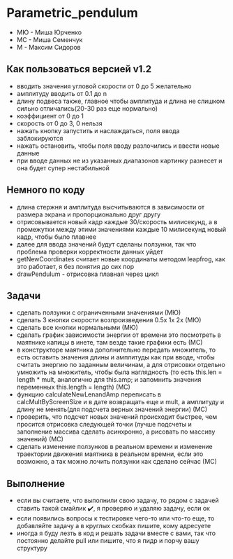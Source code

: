 # Parametric_pendulum
- МЮ - Миша Юрченко
- МС - Миша Семенчук
- М - Максим Сидоров
## Как пользоваться версией v1.2
- вводить значения угловой скорости от 0 до 5 желательно
- амплитуду вводить от 0.1 до n
- длину подвеса также, главное чтобы амплитуда и длина не слишком сильно отличались(20-30 раз еще нормально)
- коэффициент от 0 до 1
- скорость от 0 до 3, 0 нельзя
- нажать кнопку запустить и наслаждаться, поля ввода заблокируются
- нажать остановить, чтобы поля вводу разлочились и ввести новые данные
- при вводе данных не из указанных диапазонов картинку разнесет и она будет супер нестабильной
## Немного по коду
- длина стержня и амплитуда высчитываются в зависимости от размера экрана и пропорционально друг другу
- отрисовывается новый кадр каждые 30/скорость милисекунд, а в промежутки между этими значениями каждые 10 милисекунд новый кадр, чтобы было плавнее
- далее для ввода значений будут сделаны ползунки, так что проблема проверки корректности данных уйдет
- getNewCoordinates считает новые координаты методом leapfrog, как это работает, я без понятия до сих пор
- drawPendulum - отрисовка плавная через цикл
## Задачи
- сделать ползунки с ограниченными значениями (МЮ)
- сделать 3 кнопки скорости возпроизведения 0.5х 1х 2х (МЮ)
- сделать все кнопки нормальными (МЮ)
- сделать график зависимости энергии от времени это посмотреть в маятнике капицы в инете, там везде такие графики есть (МС)
- в конструкторе маятника дополнительно передать множитель, то есть оставить значения длины и амплитуды как при вводе, чтобы считать энергию по заданным величинам, а для отрисовки отдельно умножить на множитель, чтобы была наглядность (то есть this.len = length * mult, аналогично для this.amp; и запомнить значения переменных this.length = length) (МС)
- функцию calculateNewLenandAmp переписать в  calcMultByScreenSize и в дате возвращать еще и mult, а амплитуду и длину не менять(для подсчета верных значений энергии) (МС)
- проверить, что подсчет новых значений происходит быстрее, чем просится отрисовка следующей точки (лучше подсчеты и заполнение массива сделать асинхронно, а рисовать по массиву значений) (МС)
- сделать изменение ползунков в реальном времени и изменение траектории движения маятника в реальном времни, если это возможно, а так можно лочить ползунки как сделано сейчас (МС)
## Выполнение
- если вы считаете, что выполнили свою задачу, то рядом с задачей ставить такой смайлик :heavy_check_mark:, я проверяю и удаляю задачу, если ок
- если появились вопросы к тестировке чего-то или что-то еще, то добавляйте задачу а в круглых скобках пишите, кому адресуете
- иногда я буду лезть в код и решать задачи вместе с вами, так что постоянно делайте pull или пишите, что я пидр и порчу вашу структуру

